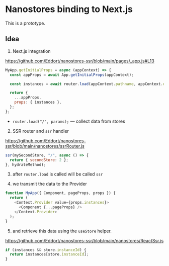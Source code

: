 # Nanostores binding to Next.js

This is a prototype.

## Idea

1. Next.js integration

https://github.com/Eddort/nanostores-ssr/blob/main/pages/_app.js#L13
```js
MyApp.getInitialProps = async (appContext) => {
  const appProps = await App.getInitialProps(appContext);

  const instances = await router.load(appContext.pathname, appContext.query);

  return {
    ...appProps,
    props: { instances },
  };
};
```

- `router.load("/", params);` — collect data from stores

2. SSR router and `ssr` handler

https://github.com/Eddort/nanostores-ssr/blob/main/nanostores/ssrRouter.js
```js
ssr(mySecondStore, "/", async () => {
  return { secondStore: 2 };
}, hydrateMethod);
```

3. after `router.load` is called will be called `ssr`

4. we transmit the data to the Provider

```js
function MyApp({ Component, pageProps, props }) {
  return (
    <Context.Provider value={props.instances}>
      <Component {...pageProps} />
    </Context.Provider>
  );
}
```

5. and retrieve this data using the `useStore` helper.

https://github.com/Eddort/nanostores-ssr/blob/main/nanostores/ReactSsr.js
```js
if (instances && store.instanceId) {
  return instances[store.instanceId];
}
```
